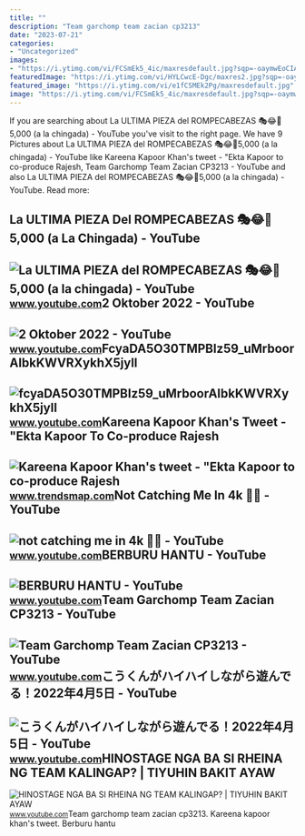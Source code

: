 ```yaml
---
title: ""
description: "Team garchomp team zacian cp3213"
date: "2023-07-21"
categories:
- "Uncategorized"
images:
- "https://i.ytimg.com/vi/FCSmEk5_4ic/maxresdefault.jpg?sqp=-oaymwEoCIAKENAF8quKqQMcGADwAQH4Ac4FgAKACooCDAgAEAEYciBHKDQwDw==&amp;rs=AOn4CLAUMlhmXpK63k0zGZ6GAmX-YsEWmA"
featuredImage: "https://i.ytimg.com/vi/HYLCwcE-Dgc/maxres2.jpg?sqp=-oaymwEoCIAKENAF8quKqQMcGADwAQH4AYwCgALgA4oCDAgAEAEYRSBHKGUwDw==&amp;rs=AOn4CLC_ulBvmvqa2cf2uT56Qfk3FCYaDA"
featured_image: "https://i.ytimg.com/vi/e1fCSMEk2Pg/maxresdefault.jpg"
image: "https://i.ytimg.com/vi/FCSmEk5_4ic/maxresdefault.jpg?sqp=-oaymwEoCIAKENAF8quKqQMcGADwAQH4Ac4FgAKACooCDAgAEAEYciBHKDQwDw==&amp;rs=AOn4CLAUMlhmXpK63k0zGZ6GAmX-YsEWmA"
---
```


If you are searching about La ULTIMA PIEZA del ROMPECABEZAS 🎭😂🧘5,000 (a la chingada) - YouTube you've visit to the right page. We have 9 Pictures about La ULTIMA PIEZA del ROMPECABEZAS 🎭😂🧘5,000 (a la chingada) - YouTube like Kareena Kapoor Khan's tweet - "Ekta Kapoor to co-produce Rajesh, Team Garchomp Team Zacian CP3213 - YouTube and also La ULTIMA PIEZA del ROMPECABEZAS 🎭😂🧘5,000 (a la chingada) - YouTube. Read more:

La ULTIMA PIEZA Del ROMPECABEZAS 🎭😂🧘5,000 (a La Chingada) - YouTube
-------------------------------------------------------------------

 ![La ULTIMA PIEZA del ROMPECABEZAS 🎭😂🧘5,000 (a la chingada) - YouTube](https://i.ytimg.com/vi/KdZ3OosEZ6s/hq2.jpg?sqp=-oaymwEoCOADEOgC8quKqQMcGADwAQH4Ad4EgAK4CIoCDAgAEAEYZSBMKGMwDw==&rs=AOn4CLCfzFvJaPoNerKMbSKycXF-fCyaDA) <small>www.youtube.com</small>2 Oktober 2022 - YouTube
------------------------

 ![2 Oktober 2022 - YouTube](https://i.ytimg.com/vi/dbhFxr5ogks/hq2.jpg?sqp=-oaymwEoCOADEOgC8quKqQMcGADwAQH4Ac4FgAKACooCDAgAEAEYciBKKDAwDw==&rs=AOn4CLDAfAW5LaGq238fcsMek7RYuubMQg) <small>www.youtube.com</small>FcyaDA5O30TMPBIz59\_uMrboorAIbkKWVRXykhX5jylI
---------------------------------------------

 ![fcyaDA5O30TMPBIz59_uMrboorAIbkKWVRXykhX5jylI](https://yt3.googleusercontent.com/fcyaDA5O30TMPBIz59_uMrboorAIbkKWVRXykhX5jylI_mHsQMtKYRKrSU6WFKQalZc67BxTzAc=s900-c-k-c0x00ffffff-no-rj) <small>www.youtube.com</small>Kareena Kapoor Khan's Tweet - "Ekta Kapoor To Co-produce Rajesh
---------------------------------------------------------------

 ![Kareena Kapoor Khan's tweet - "Ekta Kapoor to co-produce Rajesh](https://pbs.twimg.com/media/Fcyada8X0AANSFu.jpg) <small>www.trendsmap.com</small>Not Catching Me In 4k 📸📸 - YouTube
----------------------------------

 ![not catching me in 4k 📸📸 - YouTube](https://i.ytimg.com/vi/FCSmEk5_4ic/maxresdefault.jpg?sqp=-oaymwEoCIAKENAF8quKqQMcGADwAQH4Ac4FgAKACooCDAgAEAEYciBHKDQwDw==&rs=AOn4CLAUMlhmXpK63k0zGZ6GAmX-YsEWmA) <small>www.youtube.com</small>BERBURU HANTU - YouTube
-----------------------

 ![BERBURU HANTU - YouTube](https://i.ytimg.com/vi/3fCSmek8aDU/maxresdefault.jpg) <small>www.youtube.com</small>Team Garchomp Team Zacian CP3213 - YouTube
------------------------------------------

 ![Team Garchomp Team Zacian CP3213 - YouTube](https://i.ytimg.com/vi/HYLCwcE-Dgc/maxres2.jpg?sqp=-oaymwEoCIAKENAF8quKqQMcGADwAQH4AYwCgALgA4oCDAgAEAEYRSBHKGUwDw==&rs=AOn4CLC_ulBvmvqa2cf2uT56Qfk3FCYaDA) <small>www.youtube.com</small>こうくんがハイハイしながら遊んでる！2022年4月5日 - YouTube
-------------------------------------

 ![こうくんがハイハイしながら遊んでる！2022年4月5日 - YouTube](https://i.ytimg.com/vi/H2fAEMesIjo/maxresdefault.jpg?sqp=-oaymwEmCIAKENAF8quKqQMa8AEB-AH-CYAC0AWKAgwIABABGGUgXyhTMA8=&rs=AOn4CLCJYSghky0o-ilndxvg6fCYAda1ug) <small>www.youtube.com</small>HINOSTAGE NGA BA SI RHEINA NG TEAM KALINGAP? | TIYUHIN BAKIT AYAW
-----------------------------------------------------------------

 ![HINOSTAGE NGA BA SI RHEINA NG TEAM KALINGAP? | TIYUHIN BAKIT AYAW](https://i.ytimg.com/vi/e1fCSMEk2Pg/maxresdefault.jpg) <small>www.youtube.com</small>Team garchomp team zacian cp3213. Kareena kapoor khan's tweet. Berburu hantu

